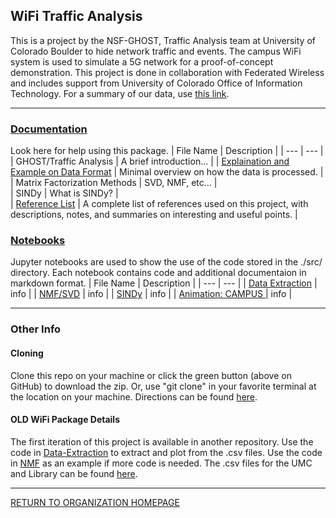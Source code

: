## WiFi Traffic Analysis
This is a project by the NSF-GHOST, Traffic Analysis team at University of Colorado Boulder to hide network traffic and events. The campus WiFi system is used to simulate a 5G network for a proof-of-concept demonstration. This project is done in collaboration with Federated Wireless and includes support from University of Colorado Office of Information Technology. For a summary of our data, use [this link](https://github.com/NSF-GHOST/WiFi/blob/main/Summary.csv).

---
### [Documentation](https://github.com/NSF-GHOST/WiFi/tree/main/docs)  
Look here for help using this package. 
|           File Name           |    Description   |
|              ---              |        ---       | 
|  GHOST/Traffic Analysis       | A brief introduction... | 
| [Explaination and Example on Data Format](https://github.com/NSF-GHOST/WiFi/tree/main/docs/data_format.md) | Minimal overview on how the data is processed. |
| Matrix Factorization Methods  | SVD, NMF, etc... |  
| SINDy                         | What is SINDy? |  
| [Reference List](https://github.com/NSF-GHOST/WiFi/tree/main/docs/reference_list.md)  | A complete list of references used on this project, with descriptions, notes, and summaries on interesting and useful points. |

### [Notebooks](https://github.com/NSF-GHOST/WiFi/tree/main/notebooks)  
Jupyter notebooks are used to show the use of the code stored in the ./src/ directory. Each notebook contains code and additional documentaion in markdown format.
|      File Name     |   Description   |
|         ---        |       ---       |
| [Data Extraction](https://github.com/NSF-GHOST/WiFi/tree/main/sindy_multi.ipynb)                       | info |
| [NMF/SVD](https://github.com/NSF-GHOST/WiFi/tree/main/sindy_multi.ipynb)                          | info |
| [SINDy](https://github.com/NSF-GHOST/WiFi/tree/main/sindy_multi.ipynb)                            | info |
| [Animation: CAMPUS ](https://github.com/NSF-GHOST/WiFi/tree/main/sindy_multi.ipynb)  | info |
 
---
### Other Info
#### Cloning
Clone this repo on your machine or click the green button (above on GitHub) to download the zip. Or, use "git clone" in your favorite terminal at the location on your machine. Directions can be found [here](https://github.com/CUBoulder-Curry-Research/.github/blob/main/README.md).

#### OLD WiFi Package Details
The first iteration of this project is available in another repository. Use the code in [Data-Extraction](https://github.com/reisertyler/wifi-data/tree/main/Data-Extraction) to extract and plot from the .csv files. Use the code in [NMF](https://github.com/reisertyler/wifi-data/tree/main/NMF) as an example if more code is needed. The .csv files for the UMC and Library can be found [here](https://github.com/reisertyler/wifi-data/tree/main/UMC_Lib-data).

---
[RETURN TO ORGANIZATION HOMEPAGE](https://github.com/NSF-GHOST) 